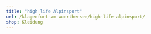 ```yaml
---
title: "high life Alpinsport"
url: /klagenfurt-am-woerthersee/high-life-alpinsport/
shop: Kleidung
---
```

